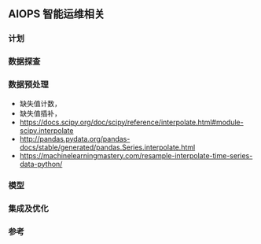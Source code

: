 ## AIOPS 智能运维相关
### 计划
### 数据探查
### 数据预处理
- 缺失值计数，
- 缺失值插补，
- https://docs.scipy.org/doc/scipy/reference/interpolate.html#module-scipy.interpolate
- http://pandas.pydata.org/pandas-docs/stable/generated/pandas.Series.interpolate.html
- https://machinelearningmastery.com/resample-interpolate-time-series-data-python/
### 模型
### 集成及优化
### 参考